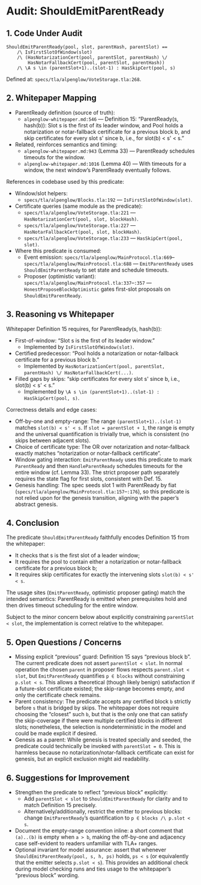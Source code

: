 # Audit: ShouldEmitParentReady

## 1. Code Under Audit

```tla
ShouldEmitParentReady(pool, slot, parentHash, parentSlot) ==
    /\ IsFirstSlotOfWindow(slot)
    /\ (HasNotarizationCert(pool, parentSlot, parentHash) \/
        HasNotarFallbackCert(pool, parentSlot, parentHash))
    /\ \A s \in (parentSlot+1)..(slot-1) : HasSkipCert(pool, s)
```

Defined at: `specs/tla/alpenglow/VoteStorage.tla:268`.

## 2. Whitepaper Mapping

- ParentReady definition (source of truth):
  - `alpenglow-whitepaper.md:546` — Definition 15: “ParentReady(s, hash(b)): Slot s is the first of its leader window, and Pool holds a notarization or notar-fallback certificate for a previous block b, and skip certificates for every slot s' since b, i.e., for slot(b) < s' < s.”
- Related, reinforces semantics and timing:
  - `alpenglow-whitepaper.md:943` (Lemma 33) — ParentReady schedules timeouts for the window.
  - `alpenglow-whitepaper.md:1016` (Lemma 40) — With timeouts for a window, the next window’s ParentReady eventually follows.

References in codebase used by this predicate:

- Window/slot helpers:
  - `specs/tla/alpenglow/Blocks.tla:192` — `IsFirstSlotOfWindow(slot)`.
- Certificate queries (same module as the predicate):
  - `specs/tla/alpenglow/VoteStorage.tla:221` — `HasNotarizationCert(pool, slot, blockHash)`.
  - `specs/tla/alpenglow/VoteStorage.tla:227` — `HasNotarFallbackCert(pool, slot, blockHash)`.
  - `specs/tla/alpenglow/VoteStorage.tla:233` — `HasSkipCert(pool, slot)`.
- Where this predicate is consumed:
  - Event emission: `specs/tla/alpenglow/MainProtocol.tla:669`–`specs/tla/alpenglow/MainProtocol.tla:688` — `EmitParentReady` uses `ShouldEmitParentReady` to set state and schedule timeouts.
  - Proposer (optimistic variant): `specs/tla/alpenglow/MainProtocol.tla:337`–`:357` — `HonestProposeBlockOptimistic` gates first-slot proposals on `ShouldEmitParentReady`.

## 3. Reasoning vs Whitepaper

Whitepaper Definition 15 requires, for ParentReady(s, hash(b)):

- First-of-window: “Slot s is the first of its leader window.”
  - Implemented by `IsFirstSlotOfWindow(slot)`.
- Certified predecessor: “Pool holds a notarization or notar-fallback certificate for a previous block b.”
  - Implemented by `HasNotarizationCert(pool, parentSlot, parentHash) \/ HasNotarFallbackCert(...)`.
- Filled gaps by skips: “skip certificates for every slot s' since b, i.e., slot(b) < s' < s.”
  - Implemented by `\A s \in (parentSlot+1)..(slot-1) : HasSkipCert(pool, s)`.

Correctness details and edge cases:

- Off-by-one and empty-range: The range `(parentSlot+1)..(slot-1)` matches `slot(b) < s' < s`. If `slot = parentSlot + 1`, the range is empty and the universal quantification is trivially true, which is consistent (no skips between adjacent slots).
- Choice of certificate type: The OR over notarization and notar-fallback exactly matches “notarization or notar-fallback certificate”.
- Window gating interaction: `EmitParentReady` uses this predicate to mark `ParentReady` and then `HandleParentReady` schedules timeouts for the entire window (cf. Lemma 33). The strict proposer path separately requires the state flag for first slots, consistent with Def. 15.
- Genesis handling: The spec seeds slot 1 with ParentReady by fiat (`specs/tla/alpenglow/MainProtocol.tla:157`–`:176`), so this predicate is not relied upon for the genesis transition, aligning with the paper’s abstract genesis.

## 4. Conclusion

The predicate `ShouldEmitParentReady` faithfully encodes Definition 15 from the whitepaper:

- It checks that s is the first slot of a leader window;
- It requires the pool to contain either a notarization or notar-fallback certificate for a previous block b;
- It requires skip certificates for exactly the intervening slots `slot(b) < s' < s`.

The usage sites (`EmitParentReady`, optimistic proposer gating) match the intended semantics: ParentReady is emitted when prerequisites hold and then drives timeout scheduling for the entire window.

Subject to the minor concern below about explicitly constraining `parentSlot < slot`, the implementation is correct relative to the whitepaper.

## 5. Open Questions / Concerns

- Missing explicit “previous” guard: Definition 15 says “previous block b”. The current predicate does not assert `parentSlot < slot`. In normal operation the chosen `parent` in proposer flows respects `parent.slot < slot`, but `EmitParentReady` quantifies `p ∈ blocks` without constraining `p.slot < s`. This allows a theoretical (though likely benign) satisfaction if a future-slot certificate existed; the skip-range becomes empty, and only the certificate check remains.
- Parent consistency: The predicate accepts any certified block `b` strictly before `s` that is bridged by skips. The whitepaper does not require choosing the “closest” such `b`, but that is the only one that can satisfy the skip-coverage if there were multiple certified blocks in different slots; nonetheless, the selection is nondeterministic in the model and could be made explicit if desired.
- Genesis as a parent: While genesis is treated specially and seeded, the predicate could technically be invoked with `parentSlot = 0`. This is harmless because no notarization/notar-fallback certificate can exist for genesis, but an explicit exclusion might aid readability.

## 6. Suggestions for Improvement

- Strengthen the predicate to reflect “previous block” explicitly:
  - Add `parentSlot < slot` to `ShouldEmitParentReady` for clarity and to match Definition 15 precisely.
  - Alternatively/additionally, restrict the emitter to previous blocks: change `EmitParentReady`’s quantification to `p ∈ blocks /\ p.slot < s`.
- Document the empty-range convention inline: a short comment that `(a)..(b)` is empty when `a > b`, making the off-by-one and adjacency case self-evident to readers unfamiliar with TLA+ ranges.
- Optional invariant for model assurance: assert that whenever `ShouldEmitParentReady(pool, s, h, ps)` holds, `ps < s` (or equivalently that the emitter selects `p.slot < s`). This provides an additional check during model checking runs and ties usage to the whitepaper’s “previous block” wording.

